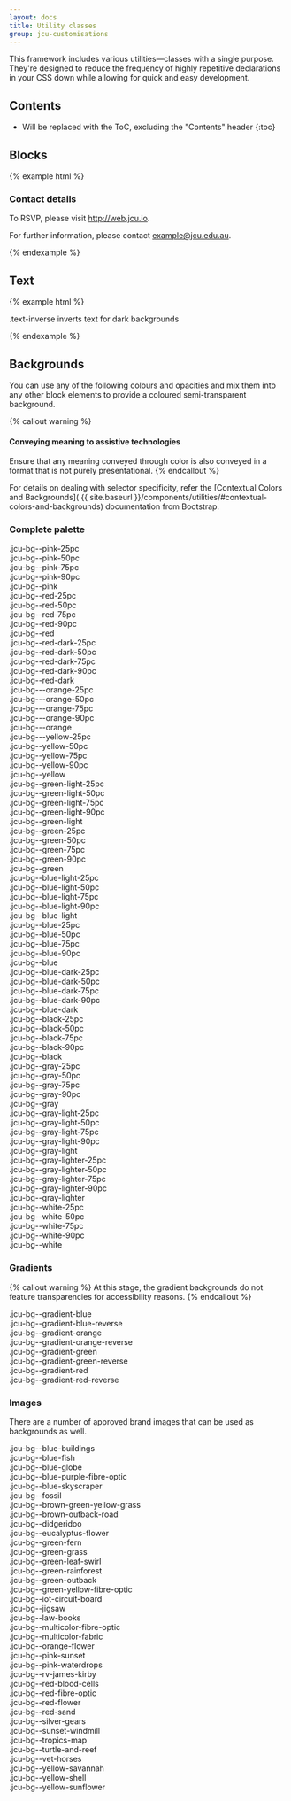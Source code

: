 ```yaml
---
layout: docs
title: Utility classes
group: jcu-customisations
---
```


This framework includes various utilities—classes with a single purpose. They're
designed to reduce the frequency of highly repetitive declarations in your CSS
down while allowing for quick and easy development.

## Contents

* Will be replaced with the ToC, excluding the "Contents" header
{:toc}

## Blocks

{% example html %}
<div class="block--dotted">
  <h3>Contact details</h3>
  <p>To RSVP, please visit <a href="http://web.jcu.io">http://web.jcu.io</a>.</p>
  <p>For further information, please contact <a href="mailto:example@jcu.edu.au">example@jcu.edu.au</a>.</p>
</div>
{% endexample %}

## Text

{% example html %}
<div class="bg-inverse text-inverse">
 <p>.text-inverse inverts text for dark backgrounds</p>
</div>
{% endexample %}

## Backgrounds

You can use any of the following colours and opacities and mix them into any
other block elements to provide a coloured semi-transparent background.

{% callout warning %}
#### Conveying meaning to assistive technologies

Ensure that any meaning conveyed through color is also conveyed in a format that
is not purely presentational.
{% endcallout %}

For details on dealing with selector specificity, refer the [Contextual Colors
and Backgrounds](
{{ site.baseurl }}/components/utilities/#contextual-colors-and-backgrounds)
documentation from Bootstrap.

### Complete palette

<div class="row jcu-bg-examples jcu-bg--green-leaf-swirl jcu-bg--inverse">
  <div class="col-xs-3">
    <div class="jcu-bg--pink-25pc">.jcu-bg--pink-25pc</div>
    <div class="jcu-bg--pink-50pc">.jcu-bg--pink-50pc</div>
    <div class="jcu-bg--pink-75pc">.jcu-bg--pink-75pc</div>
    <div class="jcu-bg--pink-90pc">.jcu-bg--pink-90pc</div>
    <div class="jcu-bg--pink">.jcu-bg--pink</div>
  </div>
  <div class="col-xs-3">
    <div class="jcu-bg--red-25pc">.jcu-bg--red-25pc</div>
    <div class="jcu-bg--red-50pc">.jcu-bg--red-50pc</div>
    <div class="jcu-bg--red-75pc">.jcu-bg--red-75pc</div>
    <div class="jcu-bg--red-90pc">.jcu-bg--red-90pc</div>
    <div class="jcu-bg--red">.jcu-bg--red</div>
  </div>
  <div class="col-xs-3">
    <div class="jcu-bg--red-dark-25pc">.jcu-bg--red-dark-25pc</div>
    <div class="jcu-bg--red-dark-50pc">.jcu-bg--red-dark-50pc</div>
    <div class="jcu-bg--red-dark-75pc">.jcu-bg--red-dark-75pc</div>
    <div class="jcu-bg--red-dark-90pc">.jcu-bg--red-dark-90pc</div>
    <div class="jcu-bg--red-dark">.jcu-bg--red-dark</div>
  </div>
  <div class="col-xs-3">
    <div class="jcu-bg--orange-25pc">.jcu-bg---orange-25pc</div>
    <div class="jcu-bg--orange-50pc">.jcu-bg---orange-50pc</div>
    <div class="jcu-bg--orange-75pc">.jcu-bg---orange-75pc</div>
    <div class="jcu-bg--orange-90pc">.jcu-bg---orange-90pc</div>
    <div class="jcu-bg--orange">.jcu-bg---orange</div>
  </div>
  <div class="clearfix hidden-sm-up"></div>
  <div class="col-xs-3">
    <div class="jcu-bg--yellow-25pc">.jcu-bg---yellow-25pc</div>
    <div class="jcu-bg--yellow-50pc">.jcu-bg--yellow-50pc</div>
    <div class="jcu-bg--yellow-75pc">.jcu-bg--yellow-75pc</div>
    <div class="jcu-bg--yellow-90pc">.jcu-bg--yellow-90pc</div>
    <div class="jcu-bg--yellow">.jcu-bg--yellow</div>
  </div>
  <div class="col-xs-3">
    <div class="jcu-bg--green-light-25pc">.jcu-bg--green-light-25pc</div>
    <div class="jcu-bg--green-light-50pc">.jcu-bg--green-light-50pc</div>
    <div class="jcu-bg--green-light-75pc">.jcu-bg--green-light-75pc</div>
    <div class="jcu-bg--green-light-90pc">.jcu-bg--green-light-90pc</div>
    <div class="jcu-bg--green-light">.jcu-bg--green-light</div>
  </div>
  <div class="col-xs-3">
    <div class="jcu-bg--green-25pc">.jcu-bg--green-25pc</div>
    <div class="jcu-bg--green-50pc">.jcu-bg--green-50pc</div>
    <div class="jcu-bg--green-75pc">.jcu-bg--green-75pc</div>
    <div class="jcu-bg--green-90pc">.jcu-bg--green-90pc</div>
    <div class="jcu-bg--green">.jcu-bg--green</div>
  </div>
  <div class="col-xs-3">
    <div class="jcu-bg--blue-light-25pc">.jcu-bg--blue-light-25pc</div>
    <div class="jcu-bg--blue-light-50pc">.jcu-bg--blue-light-50pc</div>
    <div class="jcu-bg--blue-light-75pc">.jcu-bg--blue-light-75pc</div>
    <div class="jcu-bg--blue-light-90pc">.jcu-bg--blue-light-90pc</div>
    <div class="jcu-bg--blue-light">.jcu-bg--blue-light</div>
  </div>
  <div class="clearfix hidden-sm-up"></div>
  <div class="col-xs-3">
    <div class="jcu-bg--blue-25pc">.jcu-bg--blue-25pc</div>
    <div class="jcu-bg--blue-50pc">.jcu-bg--blue-50pc</div>
    <div class="jcu-bg--blue-75pc">.jcu-bg--blue-75pc</div>
    <div class="jcu-bg--blue-90pc">.jcu-bg--blue-90pc</div>
    <div class="jcu-bg--blue">.jcu-bg--blue</div>
  </div>
  <div class="col-xs-3">
    <div class="jcu-bg--blue-dark-25pc">.jcu-bg--blue-dark-25pc</div>
    <div class="jcu-bg--blue-dark-50pc">.jcu-bg--blue-dark-50pc</div>
    <div class="jcu-bg--blue-dark-75pc">.jcu-bg--blue-dark-75pc</div>
    <div class="jcu-bg--blue-dark-90pc">.jcu-bg--blue-dark-90pc</div>
    <div class="jcu-bg--blue-dark">.jcu-bg--blue-dark</div>
  </div>
  <div class="col-xs-3">
    <div class="jcu-bg--black-25pc">.jcu-bg--black-25pc</div>
    <div class="jcu-bg--black-50pc">.jcu-bg--black-50pc</div>
    <div class="jcu-bg--black-75pc">.jcu-bg--black-75pc</div>
    <div class="jcu-bg--black-90pc">.jcu-bg--black-90pc</div>
    <div class="jcu-bg--black">.jcu-bg--black</div>
  </div>
  <div class="col-xs-3">
    <div class="jcu-bg--gray-25pc">.jcu-bg--gray-25pc</div>
    <div class="jcu-bg--gray-50pc">.jcu-bg--gray-50pc</div>
    <div class="jcu-bg--gray-75pc">.jcu-bg--gray-75pc</div>
    <div class="jcu-bg--gray-90pc">.jcu-bg--gray-90pc</div>
    <div class="jcu-bg--gray">.jcu-bg--gray</div>
  </div>
  <div class="clearfix hidden-sm-up"></div>
  <div class="col-xs-3">
    <div class="jcu-bg--gray-light-25pc">.jcu-bg--gray-light-25pc</div>
    <div class="jcu-bg--gray-light-50pc">.jcu-bg--gray-light-50pc</div>
    <div class="jcu-bg--gray-light-75pc">.jcu-bg--gray-light-75pc</div>
    <div class="jcu-bg--gray-light-90pc">.jcu-bg--gray-light-90pc</div>
    <div class="jcu-bg--gray-light">.jcu-bg--gray-light</div>
  </div>
  <div class="col-xs-3">
    <div class="jcu-bg--gray-lighter-25pc">.jcu-bg--gray-lighter-25pc</div>
    <div class="jcu-bg--gray-lighter-50pc">.jcu-bg--gray-lighter-50pc</div>
    <div class="jcu-bg--gray-lighter-75pc">.jcu-bg--gray-lighter-75pc</div>
    <div class="jcu-bg--gray-lighter-90pc">.jcu-bg--gray-lighter-90pc</div>
    <div class="jcu-bg--gray-lighter">.jcu-bg--gray-lighter</div>
  </div>
  <div class="col-xs-3">
    <div class="jcu-bg--white-25pc">.jcu-bg--white-25pc</div>
    <div class="jcu-bg--white-50pc">.jcu-bg--white-50pc</div>
    <div class="jcu-bg--white-75pc jcu-bg--inverse">.jcu-bg--white-75pc</div>
    <div class="jcu-bg--white-90pc jcu-bg--inverse">.jcu-bg--white-90pc</div>
    <div class="jcu-bg--white jcu-bg--inverse">.jcu-bg--white</div>
  </div>
</div>

### Gradients

{% callout warning %}
At this stage, the gradient backgrounds do not feature transparencies for
accessibility reasons.
{% endcallout %}

<div class="jcu-bg-examples text-inverse">
  <div class="jcu-bg--gradient-blue">.jcu-bg--gradient-blue</div>
  <div class="jcu-bg--gradient-blue-reverse">.jcu-bg--gradient-blue-reverse</div>
  <div class="jcu-bg--gradient-orange">.jcu-bg--gradient-orange</div>
  <div class="jcu-bg--gradient-orange-reverse">.jcu-bg--gradient-orange-reverse</div>
  <div class="jcu-bg--gradient-green">.jcu-bg--gradient-green</div>
  <div class="jcu-bg--gradient-green-reverse">.jcu-bg--gradient-green-reverse</div>
  <div class="jcu-bg--gradient-red">.jcu-bg--gradient-red</div>
  <div class="jcu-bg--gradient-red-reverse">.jcu-bg--gradient-red-reverse</div>
</div>

### Images

There are a number of approved brand images that can be used as backgrounds as
well.

<div class="jcu-bg-examples jcu-bg-examples--expanding text-inverse">
  <div class="jcu-bg--blue-buildings">.jcu-bg--blue-buildings</div>
  <div class="jcu-bg--blue-fish">.jcu-bg--blue-fish</div>
  <div class="jcu-bg--blue-globe">.jcu-bg--blue-globe</div>
  <div class="jcu-bg--blue-purple-fibre-optic">.jcu-bg--blue-purple-fibre-optic</div>
  <div class="jcu-bg--blue-skyscraper">.jcu-bg--blue-skyscraper</div>
  <div class="jcu-bg--fossil">.jcu-bg--fossil</div>
  <div class="jcu-bg--brown-green-yellow-grass">.jcu-bg--brown-green-yellow-grass</div>
  <div class="jcu-bg--brown-outback-road">.jcu-bg--brown-outback-road</div>
  <div class="jcu-bg--didgeridoo">.jcu-bg--didgeridoo</div>
  <div class="jcu-bg--eucalyptus-flower">.jcu-bg--eucalyptus-flower</div>
  <div class="jcu-bg--green-fern">.jcu-bg--green-fern</div>
  <div class="jcu-bg--green-grass">.jcu-bg--green-grass</div>
  <div class="jcu-bg--green-leaf-swirl">.jcu-bg--green-leaf-swirl</div>
  <div class="jcu-bg--green-rainforest">.jcu-bg--green-rainforest</div>
  <div class="jcu-bg--green-outback">.jcu-bg--green-outback</div>
  <div class="jcu-bg--green-yellow-fibre-optic">.jcu-bg--green-yellow-fibre-optic</div>
  <div class="jcu-bg--iot-circuit-board">.jcu-bg--iot-circuit-board</div>
  <div class="jcu-bg--jigsaw">.jcu-bg--jigsaw</div>
  <div class="jcu-bg--law-books">.jcu-bg--law-books</div>
  <div class="jcu-bg--multicolor-fibre-optic">.jcu-bg--multicolor-fibre-optic</div>
  <div class="jcu-bg--multicolor-fabric">.jcu-bg--multicolor-fabric</div>
  <div class="jcu-bg--orange-flower">.jcu-bg--orange-flower</div>
  <div class="jcu-bg--pink-sunset">.jcu-bg--pink-sunset</div>
  <div class="jcu-bg--pink-waterdrops">.jcu-bg--pink-waterdrops</div>
  <div class="jcu-bg--rv-james-kirby">.jcu-bg--rv-james-kirby</div>
  <div class="jcu-bg--red-blood-cells">.jcu-bg--red-blood-cells</div>
  <div class="jcu-bg--red-fibre-optic">.jcu-bg--red-fibre-optic</div>
  <div class="jcu-bg--red-flower">.jcu-bg--red-flower</div>
  <div class="jcu-bg--red-sand">.jcu-bg--red-sand</div>
  <div class="jcu-bg--silver-gears">.jcu-bg--silver-gears</div>
  <div class="jcu-bg--sunset-windmill">.jcu-bg--sunset-windmill</div>
  <div class="jcu-bg--tropics-map">.jcu-bg--tropics-map</div>
  <div class="jcu-bg--turtle-and-reef">.jcu-bg--turtle-and-reef</div>
  <div class="jcu-bg--vet-horses">.jcu-bg--vet-horses</div>
  <div class="jcu-bg--yellow-savannah">.jcu-bg--yellow-savannah</div>
  <div class="jcu-bg--yellow-shell">.jcu-bg--yellow-shell</div>
  <div class="jcu-bg--yellow-sunflower">.jcu-bg--yellow-sunflower</div>
</div>
